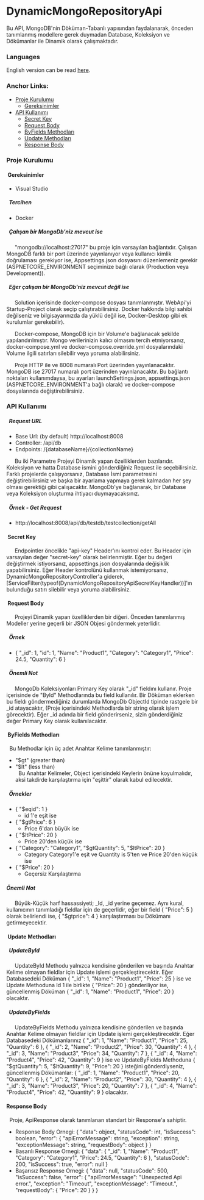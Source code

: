 # DynamicMongoRepositoryApi
Bu API, MongoDB'nin Döküman-Tabanlı yapısından faydalanarak, önceden tanımlanmış modellere gerek duymadan Database, Koleksiyon ve Dökümanlar ile Dinamik olarak çalışmaktadır.

### Languages

English version can be read [here](https://github.com/BarisClb/DynamicMongoRepositoryApi/blob/master/README.md).

### Anchor Links:

- [Proje Kurulumu](#proje-kurulumu)
  - [Gereksinimler](#gereksinimler)
- [API Kullanımı](#api-kullanimi)
  - [Secret Key](#secret-key)
  - [Request Body](#request-body)
  - [ByFields Methodları](#byfields-methodları)
  - [Update Methodları](#update-methodları)
  - [Response Body](#response-body)

### Proje Kurulumu

#### &nbsp;Gereksinimler

- Visual Studio

##### &nbsp; Tercihen

- Docker

##### &nbsp; Çalışan bir MongoDb'niz mevcut ise

&emsp;&nbsp; "mongodb://localhost:27017" bu proje için varsayılan bağlantıdır. Çalışan MongoDB farklı bir port üzerinde yayınlanıyor veya kullanıcı kimlik doğrulaması gerekiyor ise, Appsettings.json dosyasını düzenlemeniz gerekir (ASPNETCORE_ENVIRONMENT seçiminize bağlı olarak (Production veya Development)).

##### &nbsp; Eğer çalışan bir MongoDb'niz mevcut değil ise

&emsp;&nbsp; Solution içerisinde docker-compose dosyası tanımlanmıştır. WebApi'yi Startup-Project olarak seçip çalıştırabilirsiniz. Docker hakkında bilgi sahibi değilseniz ve bilgisayarınızda da yüklü değil ise, Docker-Desktop gibi ek kurulumlar gerekebilir).  
  
&emsp;&nbsp; Docker-compose, MongoDB için bir Volume'e bağlanacak şekilde yapılandırılmıştır. Mongo verilerinizin kalıcı olmasını tercih etmiyorsanız, docker-compose.yml ve docker-compose.override.yml dosyalarındaki Volume ilgili satırları silebilir veya yoruma alabilirsiniz.  
  
&emsp;&nbsp; Proje HTTP ile ve 8008 numaralı Port üzerinden yayınlanacaktır. MongoDB ise 27017 numaralı port üzerinden yayınlanacaktır. Bu bağlantı noktaları kullanımdaysa, bu ayarları launchSettings.json, appsettings.json (ASPNETCORE_ENVIRONMENT'a bağlı olarak) ve docker-compose dosyalarında değiştirebilirsiniz.

### API Kullanımı

##### &nbsp; Request URL

- Base Url: (by default) http://localhost:8008
- Controller: /api/db
- Endpoints: /{databaseName}/{collectionName}

&emsp;&nbsp; Bu iki Parametre Projeyi Dinamik yapan özelliklerden bazılarıdır. Koleksiyon ve hatta Database ismini gönderdiğiniz Request ile seçebilirsiniz. Farklı projelerde çalışıyorsanız, Database İsmi parametresini değiştirebilirsiniz ve başka bir ayarlama yapmaya gerek kalmadan her şey olması gerektiği gibi çalışacaktır. MongoDb'ye bağlanarak, bir Database veya Koleksiyon oluşturma ihtiyacı duymayacaksınız.

##### &nbsp; Örnek - Get Request

- http://localhost:8008/api/db/testdb/testcollection/getAll

#### &nbsp;Secret Key

&emsp;&nbsp; Endpointler öncelikle "api-key" Header'ını kontrol eder. Bu Header için varsayılan değer "secret-key" olarak belirlenmiştir. Eğer bu değeri değiştirmek istiyorsanız, appsettings.json dosyalarında değişiklik yapabilirsiniz. Eğer Header kontrolünü kullanmak istemiyorsanız, DynamicMongoRepositoryController'a giderek, [ServiceFilter(typeof(DynamicMongoRepositoryApiSecretKeyHandler))]'ın bulunduğu satırı silebilir veya yoruma alabilirsiniz.

#### &nbsp;Request Body

&emsp;&nbsp; Projeyi Dinamik yapan özelliklerden bir diğeri. Önceden tanımlanmış Modeller yerine geçerli bir JSON Objesi göndermek yeterlidir.

##### &nbsp; Örnek

- { "_id": 1, "id": 1, "Name": "Product1", "Category": "Category1", "Price": 24.5, "Quantity": 6 }

##### &nbsp; Önemli Not

&emsp;&nbsp; MongoDb Koleksiyonları Primary Key olarak "_id" fieldını kullanır. Proje içerisinde de "ById" Methodlarında bu field kullanılır. Bir Döküman eklerken bu fieldı göndermediğiniz durumlarda MongoDb ObjectId tipinde rastgele bir _id atayacaktır, (Proje içerisindeki Methodlarda bir string olarak işlem görecektir). Eğer _id adında bir field gönderirseniz, sizin gönderdiğiniz değer Primary Key olarak kullanılacaktır.

#### &nbsp;ByFields Methodları

&nbsp; Bu Methodlar için üç adet Anahtar Kelime tanımlanmıştır: 
- "$gt" (greater than)
- "$lt" (less than)  
&nbsp; Bu Anahtar Kelimeler, Object içerisindeki Keylerin önüne koyulmalıdır, aksi takdirde karşılaştırma için "eşittir" olarak kabul edilecektir.

##### &nbsp; Örnekler

- { "$eqid": 1 }
  - id 1'e eşit ise
- { "$gtPrice": 6 }
  - Price 6'dan büyük ise
- { "$ltPrice": 20 }
  - Price 20'den küçük ise
- { "Category": "Category1", "$gtQuantity": 5, "$ltPrice": 20 }
  - Category Category1'e eşit ve Quantity is 5'ten ve Price 20'den küçük ise
- { "$Price": 20 }
  - Geçersiz Karşılaştırma  

##### Önemli Not

&emsp;&nbsp; Büyük-Küçük harf hassassiyeti; _Id, _id yerine geçemez. Aynı kural, kullanıcının tanımladığı fieldlar için de geçerlidir, eğer bir field { "Price": 5 } olarak belirlendi ise, { "$gtprice": 4 } karşılaştırması bu Dökümanı getirmeyecektir.

#### &nbsp;Update Methodları

##### &nbsp; UpdateById

&emsp;&nbsp; UpdateById Methodu yalnızca kendisine gönderilen ve başında Anahtar Kelime olmayan fieldlar için Update işlemi gerçekleştirecektir. Eğer Databasedeki Döküman { "_id": 1, "Name": "Product1", "Price": 25 } ise ve Update Methoduna Id 1 ile birlikte { "Price": 20 } gönderiliyor ise, güncellenmiş Döküman { "_id": 1, "Name": "Product1", "Price": 20 } olacaktır.

##### &nbsp; UpdateByFields

&emsp;&nbsp; UpdateByFields Methodu yalnızca kendisine gönderilen ve başında Anahtar Kelime olmayan fieldlar için Update işlemi gerçekleştirecektir. Eğer Databasedeki Dökümanlarınız { "_id": 1, "Name": "Product1", "Price": 25, "Quantity": 6 }, { "_id": 2, "Name": "Product2", "Price": 30, "Quantity": 4 }, { "_id": 3, "Name": "Product3", "Price": 34, "Quantity": 7 }, { "_id": 4, "Name": "Product4", "Price": 42, "Quantity": 9 } ise ve UpdateByFields Methoduna { "$gtQuantity": 5, "$ltQuantity": 9, "Price": 20 } isteğini gönderdiyseniz, güncellenmiş Dökümanlar: { "_id": 1, "Name": "Product1", "Price": 20, "Quantity": 6 }, { "_id": 2, "Name": "Product2", "Price": 30, "Quantity": 4 }, { "_id": 3, "Name": "Product3", "Price": 20, "Quantity": 7 }, { "_id": 4, "Name": "Product4", "Price": 42, "Quantity": 9 } olacaktır.

#### Response Body

&nbsp; Proje, ApiResponse olarak tanımlanan standart bir Response'a sahiptir.

- Response Body Ornegi: { "data": object, "statusCode": int, "isSuccess": boolean, "error": { "apiErrorMessage": string, "exception": string, "exceptionMessage": string, "requestBody": object } }
- Basarılı Response Ornegi: { "data": { "_id": 1, "Name": "Product1", "Category": "Category1", "Price": 24.5, "Quantity": 6 }, "statusCode": 200, "isSuccess": true, "error": null }
- Başarısız Response Ornegi: { "data": null, "statusCode": 500, "isSuccess": false, "error": { "apiErrorMessage": "Unexpected Api error.", "exception": "Timeout", "exceptionMessage": "Timeout.", "requestBody": { "Price": 20 } } }
